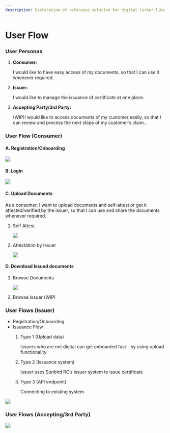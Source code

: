 ```yaml
---
description: Exploration of reference solution for digital locker like solution.
---
```


# User Flow

### **User Personas**

1. **Consumer:**

   I would like to have easy access of my documents, so that I can use it whenever required.

2. **Issuer:** 

   I would like to manage the issuance of certificate at one place.

3. **Accepting Party/3rd Party:** 

   \(WIP\)I would like to access documents of my customer easily, so that I can review and process the next steps of my customer’s claim…

### **User Flow \(Consumer\)**

#### **A. Registration/Onboarding**

![](https://lh6.googleusercontent.com/-DN5cdPyDLvr7o4DWoD-X9oHiZCfbjgYkPydKDDVOAWTopyN-bp_Er-AwpqdIPxG6hu8PYoV2kfHIwdgrhT6cyDvMPS3pPmM2xHKEx-n5myyjtveKH3xJGIFsvOwudhAd1uMCyjA=s0)

#### **B. Login**

![](https://lh5.googleusercontent.com/nyJzholM5qSD0xBY3WV89Vmj2-3SV5m6mO9GPhQ7KFmtCMD7tC8HsX8425iWsNhHOZit07A9ZpC7XBMPR4KsCVH4c0AcO0QRH6yenEgLcA2e83tuf4wsex6ILeGf0R_IHyD98itm=s0)

#### **C. Upload Documents**

As a consumer, I want to upload documents and self-attest or get it attested/verified by the issuer, so that I can use and share the documents whenever required. 

1. Self Attest 

   ![](https://lh4.googleusercontent.com/oZOxjIgXMHiGIInXishg3k4WDdRDtVWjhne1KUr8uzJ6F_F1dkOzTnWQ_OpymsDN32OWAJcKH75W4L86XTtQfSMP7W4jVe4yKgGpah-yIIOR457BeSRKtMgwMjwrLyO7lx9V-WCj=s0)

2. Attestation by Issuer

   ![](https://lh5.googleusercontent.com/P5tYAgWV7uYh7cctUjPfpYm7HJDYX3ZkU0GWgUvWyeyye_ObRxYCN_HFE7jh4cV-GrWQixw3nDLS2pPQxDXMgM6EOAHyDYIHh_HO1CsWfmtNoqMbEvqUuxCU-5PnljjvAPK9zGMK=s0)

#### **D. Download Issued documents**

1. Browse Documents

   ![](https://lh5.googleusercontent.com/Qwzl3WI-5YrH_gzvlWKvBYP-x5ecwwc-ms5Q943rC2KwuJ_MtqADh9VL831cJkBJMKd6rHsa3aJoFe_cJfovnmjpdB1mJ-QEXII3WOJG6-_3WfcmoljXB4xwsb0I_PA5ADKyyxwN=s0)

2. Browse Issuer \(WIP\)

### **User Flows \(Issuer\)**

* Registration/Onboarding
* Issuance Flow
  1. Type 1 \(Upload data\)

     Issuers who are not digital can get onboarded fast - by using upload functionality

  2. Type 2 \(Issuance system\)

     Issuer uses Sunbird RC’s issuer system to issue certificate

  3. Type 3 \(API endpoint\)

     Connecting to existing system

![](https://lh6.googleusercontent.com/cFI7ljzu2PmEnOQDv-BdCXHxWVH7-vunsXgOhv74wL_hA1P7g_Holgn_pZ1r83URhSSGzVxdAG4bkHNapgtxiuKxaODsiY14_VyN39HJxIr3WfBF6giV9-bGPTiDkGoH3JuVjutZ=s0)

### **User Flows \(Accepting/3rd Party\)**

![](https://lh3.googleusercontent.com/Yp3qVYF3_oMtgXQrsoav-OO_Jld673cXWImFbU8bfYB5vO5zVRXFjURmRWYzkwG_VTu36_mrnV1D1bI6jbw0hPLT9VedPSGqBpC7m8g3MHjGjGSTxdl42OipH62KK5auy6TbQ7_1=s0)

